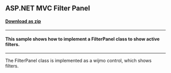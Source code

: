 ## ASP.NET MVC Filter Panel
#### [Download as zip](https://downgit.github.io/#/home?url=https://github.com/GrapeCity/ComponentOne-ASPNET-MVC-Samples/tree/master/HowTo/FlexGrid/FilterPanel)
____
#### This sample shows how to implement a FilterPanel class to show active filters.
____
The FilterPanel class is implemented as a wijmo control, which shows filters.
